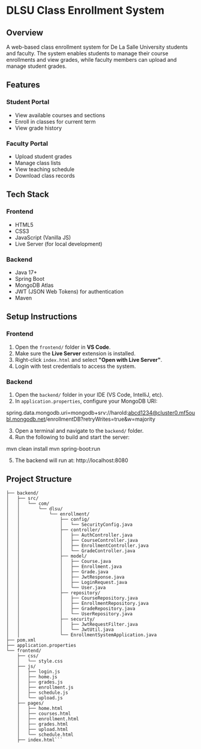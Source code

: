 # DLSU Class Enrollment System

## Overview
A web-based class enrollment system for De La Salle University students and faculty. The system enables students to manage their course enrollments and view grades, while faculty members can upload and manage student grades.

## Features

### Student Portal
- View available courses and sections
- Enroll in classes for current term
- View grade history

### Faculty Portal
- Upload student grades
- Manage class lists
- View teaching schedule
- Download class records

## Tech Stack
### Frontend
- HTML5
- CSS3
- JavaScript (Vanilla JS)
- Live Server (for local development)

### Backend
- Java 17+
- Spring Boot
- MongoDB Atlas
- JWT (JSON Web Tokens) for authentication
- Maven

## Setup Instructions

### Frontend
1. Open the `frontend/` folder in **VS Code**.
2. Make sure the **Live Server** extension is installed.
3. Right-click `index.html` and select **"Open with Live Server"**.
4. Login with test credentials to access the system.

### Backend

1. Open the `backend/` folder in your IDE (VS Code, IntelliJ, etc).
2. In `application.properties`, configure your MongoDB URI:

spring.data.mongodb.uri=mongodb+srv://harold:abcd1234@cluster0.mf5oubl.mongodb.net/enrollmentDB?retryWrites=true&w=majority

3. Open a terminal and navigate to the `backend/` folder.
4. Run the following to build and start the server:

mvn clean install
mvn spring-boot:run

5. The backend will run at: http://localhost:8080

## Project Structure

```project-folder/
├── backend/
│   ├── src/
│   │   └── com/
│   │       └── dlsu/
│   │           └── enrollment/
│   │               ├── config/
│   │               │   └── SecurityConfig.java
│   │               ├── controller/
│   │               │   ├── AuthController.java
│   │               │   ├── CourseController.java
│   │               │   ├── EnrollmentController.java
│   │               │   └── GradeController.java
│   │               ├── model/
│   │               │   ├── Course.java
│   │               │   ├── Enrollment.java
│   │               │   ├── Grade.java
│   │               │   ├── JwtResponse.java
│   │               │   ├── LoginRequest.java
│   │               │   └── User.java
│   │               ├── repository/
│   │               │   ├── CourseRepository.java
│   │               │   ├── EnrollmentRepository.java
│   │               │   ├── GradeRepository.java
│   │               │   └── UserRepository.java
│   │               ├── security/
│   │               │   ├── JwtRequestFilter.java
│   │               │   └── JwtUtil.java
│   │               └── EnrollmentSystemApplication.java
├── pom.xml
├── application.properties
└── frontend/
    ├── css/
    │   └── style.css
    ├── js/
    │   ├── login.js
    │   ├── home.js
    │   ├── grades.js
    │   ├── enrollment.js
    │   ├── schedule.js
    │   └── upload.js
    ├── pages/
    │   ├── home.html
    │   ├── courses.html
    │   ├── enrollment.html
    │   ├── grades.html
    │   ├── upload.html
    │   └── schedule.html
    ├── index.html```